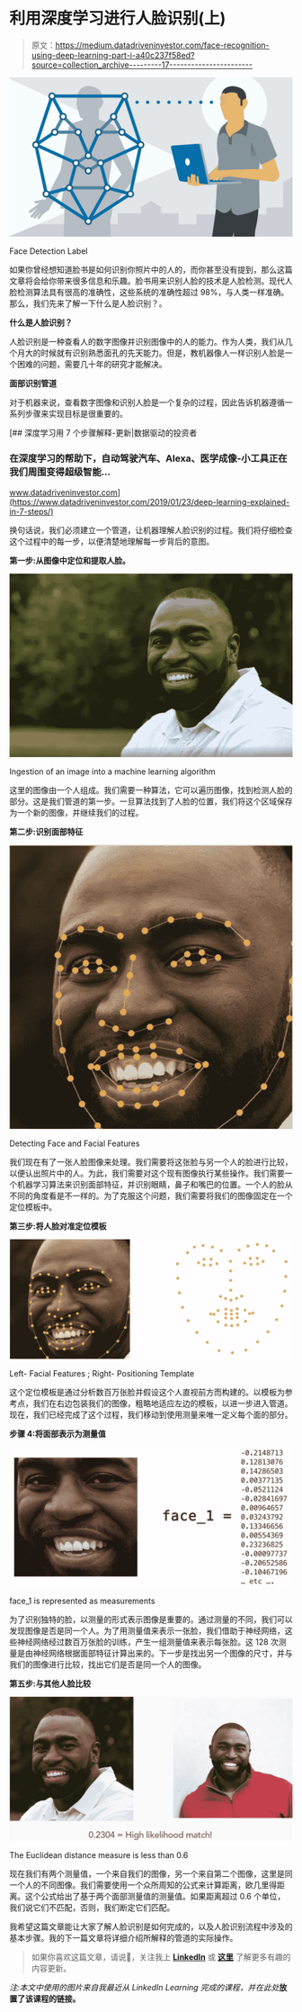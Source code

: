 # 利用深度学习进行人脸识别(上)

> 原文：<https://medium.datadriveninvestor.com/face-recognition-using-deep-learning-part-i-a40c237f58ed?source=collection_archive---------17----------------------->

![](img/c4f70286cb90bf605857a4d132e4aac4.png)

Face Detection Label

如果你曾经想知道脸书是如何识别你照片中的人的，而你甚至没有提到，那么这篇文章将会给你带来很多信息和乐趣。脸书用来识别人脸的技术是人脸检测。现代人脸检测算法具有很高的准确性，这些系统的准确性超过 98%，与人类一样准确。那么，我们先来了解一下什么是人脸识别？。

**什么是人脸识别？**

人脸识别是一种查看人的数字图像并识别图像中的人的能力。作为人类，我们从几个月大的时候就有识别熟悉面孔的先天能力。但是，教机器像人一样识别人脸是一个困难的问题，需要几十年的研究才能解决。

**面部识别管道**

对于机器来说，查看数字图像和识别人脸是一个复杂的过程，因此告诉机器遵循一系列步骤来实现目标是很重要的。

[](https://www.datadriveninvestor.com/2019/01/23/deep-learning-explained-in-7-steps/) [## 深度学习用 7 个步骤解释-更新|数据驱动的投资者

### 在深度学习的帮助下，自动驾驶汽车、Alexa、医学成像-小工具正在我们周围变得超级智能…

www.datadriveninvestor.com](https://www.datadriveninvestor.com/2019/01/23/deep-learning-explained-in-7-steps/) 

换句话说，我们必须建立一个管道，让机器理解人脸识别的过程。我们将仔细检查这个过程中的每一步，以便清楚地理解每一步背后的意图。

**第一步:从图像中定位和提取人脸。**

![](img/78b527f9f82d2c3b0989c67a73d30e8f.png)

Ingestion of an image into a machine learning algorithm

这里的图像由一个人组成。我们需要一种算法，它可以遍历图像，找到检测人脸的部分。这是我们管道的第一步。一旦算法找到了人脸的位置，我们将这个区域保存为一个新的图像，并继续我们的过程。

**第二步:识别面部特征**

![](img/f23c980b19839042f6a9aad6a151ef15.png)

Detecting Face and Facial Features

我们现在有了一张人脸图像来处理。我们需要将这张脸与另一个人的脸进行比较，以便认出照片中的人。为此，我们需要对这个现有图像执行某些操作。我们需要一个机器学习算法来识别面部特征，并识别眼睛，鼻子和嘴巴的位置。一个人的脸从不同的角度看是不一样的。为了克服这个问题，我们需要将我们的图像固定在一个定位模板中。

**第三步:将人脸对准定位模板**

![](img/99e83d60f5fa192f894fdee47f9c5a6a.png)

Left- Facial Features ; Right- Positioning Template

这个定位模板是通过分析数百万张脸并假设这个人直视前方而构建的。以模板为参考点，我们在右边包装我们的图像，粗略地适应左边的模板，以进一步进入管道。现在，我们已经完成了这个过程，我们移动到使用测量来唯一定义每个面的部分。

**步骤 4:将面部表示为测量值**

![](img/7ee9f12e436bb22dbbdabbed7348dfc0.png)

face_1 is represented as measurements

为了识别独特的脸，以测量的形式表示图像是重要的。通过测量的不同，我们可以发现图像是否是同一个人。为了用测量值来表示一张脸，我们借助于神经网络，这些神经网络经过数百万张脸的训练，产生一组测量值来表示每张脸。这 128 次测量是由神经网络根据面部特征计算出来的。下一步是找出另一个图像的尺寸，并与我们的图像进行比较，找出它们是否是同一个人的图像。

**第五步:与其他人脸比较**

![](img/ac31d3f0431999eab56fb7772989247f.png)

The Euclidean distance measure is less than 0.6

现在我们有两个测量值，一个来自我们的图像，另一个来自第二个图像，这里是同一个人的不同图像。我们需要使用一个众所周知的公式来计算距离，欧几里得距离。这个公式给出了基于两个面部测量值的测量值。如果距离超过 0.6 个单位，我们说它们不匹配，否则，我们断定它们匹配。

我希望这篇文章能让大家了解人脸识别是如何完成的，以及人脸识别流程中涉及的基本步骤。我的下一篇文章将详细介绍所解释的管道的实际操作。

> 如果你喜欢这篇文章，请说👋，关注我上 [**LinkedIn**](https://www.linkedin.com/in/raghava-prasad-sridar-0a58bb93/) 或 [**这里**](https://medium.com/@rsitprasad001) 了解更多有趣的内容更新。

*注:本文中使用的图片来自我最近从 LinkedIn Learning 完成的课程，并在此处*[](https://www.linkedin.com/learning/deep-learning-face-recognition)**放置了该课程的链接。**